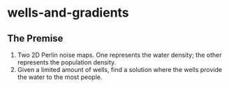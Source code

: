 # wells-and-gradients

## The Premise
1. Two 2D Perlin noise maps. One represents the water density; the other represents the population density.
2. Given a limited amount of wells, find a solution where the wells provide the water to the most people.

